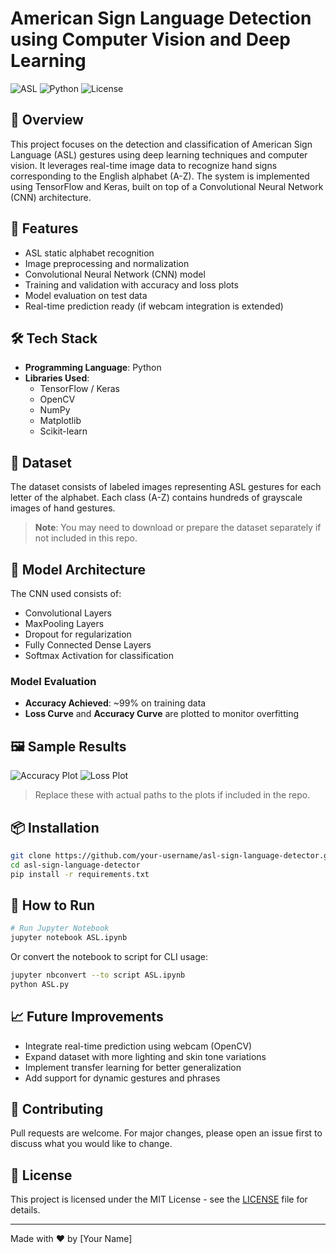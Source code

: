 
# American Sign Language Detection using Computer Vision and Deep Learning

![ASL](https://img.shields.io/badge/Project-ASL%20Recognition-blueviolet)
![Python](https://img.shields.io/badge/Python-3.8+-blue.svg)
![License](https://img.shields.io/badge/License-MIT-green.svg)

## 🧠 Overview

This project focuses on the detection and classification of American Sign Language (ASL) gestures using deep learning techniques and computer vision. It leverages real-time image data to recognize hand signs corresponding to the English alphabet (A-Z). The system is implemented using TensorFlow and Keras, built on top of a Convolutional Neural Network (CNN) architecture.

## 🚀 Features

- ASL static alphabet recognition
- Image preprocessing and normalization
- Convolutional Neural Network (CNN) model
- Training and validation with accuracy and loss plots
- Model evaluation on test data
- Real-time prediction ready (if webcam integration is extended)

## 🛠️ Tech Stack

- **Programming Language**: Python
- **Libraries Used**:
  - TensorFlow / Keras
  - OpenCV
  - NumPy
  - Matplotlib
  - Scikit-learn

## 📁 Dataset

The dataset consists of labeled images representing ASL gestures for each letter of the alphabet. Each class (A-Z) contains hundreds of grayscale images of hand gestures.

> **Note**: You may need to download or prepare the dataset separately if not included in this repo.

## 🧪 Model Architecture

The CNN used consists of:

- Convolutional Layers
- MaxPooling Layers
- Dropout for regularization
- Fully Connected Dense Layers
- Softmax Activation for classification

### Model Evaluation

- **Accuracy Achieved**: ~99% on training data
- **Loss Curve** and **Accuracy Curve** are plotted to monitor overfitting

## 🖼️ Sample Results

![Accuracy Plot](path/to/accuracy_plot.png)
![Loss Plot](path/to/loss_plot.png)

> Replace these with actual paths to the plots if included in the repo.

## 📦 Installation

```bash
git clone https://github.com/your-username/asl-sign-language-detector.git
cd asl-sign-language-detector
pip install -r requirements.txt
```

## 🧪 How to Run

```bash
# Run Jupyter Notebook
jupyter notebook ASL.ipynb
```

Or convert the notebook to script for CLI usage:

```bash
jupyter nbconvert --to script ASL.ipynb
python ASL.py
```

## 📈 Future Improvements

- Integrate real-time prediction using webcam (OpenCV)
- Expand dataset with more lighting and skin tone variations
- Implement transfer learning for better generalization
- Add support for dynamic gestures and phrases

## 🤝 Contributing

Pull requests are welcome. For major changes, please open an issue first to discuss what you would like to change.

## 📄 License

This project is licensed under the MIT License - see the [LICENSE](LICENSE) file for details.

---

Made with ❤️ by [Your Name]
